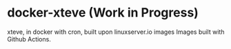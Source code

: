 # docker-xteve (Work in Progress)
xteve, in docker with cron, built upon linuxserver.io images
Images built with Github Actions.
